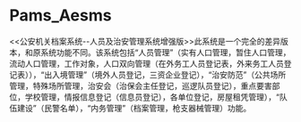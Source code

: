 # Pams_Aesms
 <<公安机关档案系统--人员及治安管理系统增强版>>此系统是一个完全的差异版本，和原系统功能不同。该系统包括“人员管理”（实有人口管理，暂住人口管理，流动人口管理，工作对象，人口双向管理（在外务工人员登记表，外来务工人员登记表）），“出入境管理”（境外人员登记，三资企业登记），“治安防范”（公共场所管理，特殊场所管理，治安会（治保会主任登记，巡逻队员登记），重点要害部位，学校管理，情报信息登记（信息员登记），各单位登记，房屋租凭管理），“队伍建设”（民警名单），“内务管理”（档案管理，枪支器械管理）功能。
